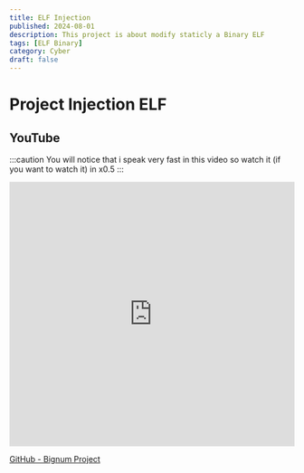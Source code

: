 ```yaml
---
title: ELF Injection
published: 2024-08-01
description: This project is about modify staticly a Binary ELF
tags: [ELF Binary]
category: Cyber
draft: false
---
```

# Project Injection ELF




## YouTube
:::caution
You will notice that i speak very fast in this video so watch it (if you want to watch it) in x0.5
:::

<iframe width="100%" height="468" src="https://www.youtube.com/embed/blTEiCCpNX4?si=6G8HHAi2mcMBidM4" title="YouTube video player" frameborder="0" allow="accelerometer; autoplay; clipboard-write; encrypted-media; gyroscope; picture-in-picture; web-share" referrerpolicy="strict-origin-when-cross-origin" allowfullscreen></iframe>

[GitHub - Bignum Project](https://github.com/MatiBP/Injection-ELF)


